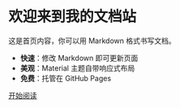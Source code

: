 # 欢迎来到我的文档站

这是首页内容，你可以用 Markdown 格式书写文档。

- **快速**：修改 Markdown 即可更新页面
- **美观**：Material 主题自带响应式布局
- **免费**：托管在 GitHub Pages

[开始阅读](guide.md)
